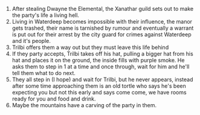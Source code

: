 1. After stealing Dwayne the Elemental, the Xanathar guild sets out to make the party's life a living hell. 
2. Living in Waterdeep becomes impossible with their influence, the manor gets trashed, their name is tarnished by rumour and eventually a warrant is put out for their arrest by the city guard for crimes against Waterdeep and it's people. 
3. Trilbi offers them a way out but they must leave this life behind 
4. If they party accepts, Trilbi takes off his hat, pulling a bigger hat from his hat and places it on the ground, the inside fills with purple smoke. He asks them to step in 1 at a time and once through, wait for him and he'll tell them what to do next.
5. They all step in (I hope) and wait for Trilbi, but he never appears, instead after some time approaching them is an old tortle who says he's been expecting you but not this early and says come come, we have rooms ready for you and food and drink.
6. Maybe the mountains have a carving of the party in them. 